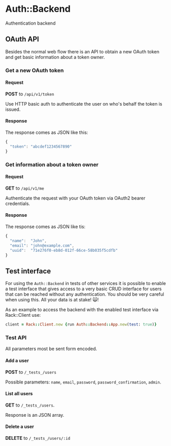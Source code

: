 # Auth::Backend

Authentication backend

## OAuth API

Besides the normal web flow there is an API to obtain a new OAuth
token and get basic information about a token owner.

### Get a new OAuth token

#### Request

**POST** to ``/api/v1/token``

Use HTTP basic auth to authenticate the user on who's behalf the token
is issued.

#### Response

The response comes as JSON like this:

```javascript
{
  "token": "abcdef1234567890"
}
```

### Get information about a token owner

#### Request

**GET** to ``/api/v1/me``

Authenticate the request with your OAuth token via OAuth2 bearer
credentials.

#### Response

The response comes as JSON like tis:

```javascript
{
  "name":  "John",
  "email": "john@example.com",
  "uuid":  "71e276f0-eb8d-012f-66ce-58b035f5cdfb"
}
```

## Test interface

For using the ``Auth::Backend`` in tests of other services it is possible to enable a test interface that gives access to a very basic CRUD interface for users that can be reached without any authentication. You should be very careful when using this. All your data is at stake! :scream_cat:!

As an example to access the backend with the enabled test interface via Rack::Client use:

```ruby
client = Rack::Client.new {run Auth::Backend::App.new(test: true)}
```

### Test API

All parameters most be sent form encoded.

#### Add a user

**POST** to ``/_tests_/users``

Possible parameters: ``name``, ``email``, ``password``,
``password_confirmation``, ``admin``.

#### List all users

**GET** to ``/_tests_/users``.

Response is an JSON array.

#### Delete a user

**DELETE** to ``/_tests_/users/:id``
